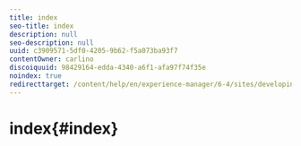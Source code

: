 ```yaml
---
title: index
seo-title: index
description: null
seo-description: null
uuid: c3909571-5df0-4205-9b62-f5a073ba93f7
contentOwner: carlino
discoiquuid: 98429164-edda-4340-a6f1-afa97f74f35e
noindex: true
redirecttarget: /content/help/en/experience-manager/6-4/sites/developing/using/reference-materials
---
```


# index{#index}

